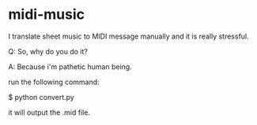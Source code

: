 # midi-music

I translate sheet music to MIDI message manually and it is really stressful.

Q: So, why do you do it?

A: Because i'm pathetic human being.

run the following command:

$ python convert.py

it will output the .mid file.
